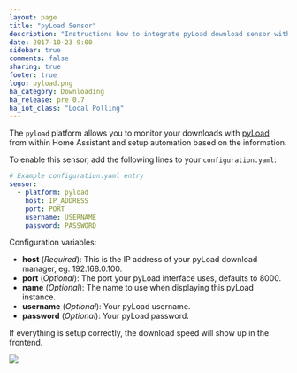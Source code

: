 ```yaml
---
layout: page
title: "pyLoad Sensor"
description: "Instructions how to integrate pyLoad download sensor within Home Assistant."
date: 2017-10-23 9:00
sidebar: true
comments: false
sharing: true
footer: true
logo: pyload.png
ha_category: Downloading
ha_release: pre 0.7
ha_iot_class: "Local Polling"
---
```



The `pyload` platform allows you to monitor your downloads with [pyLoad](https://pyload.net/) from within Home Assistant and setup automation based on the information.

To enable this sensor, add the following lines to your `configuration.yaml`:

```yaml
# Example configuration.yaml entry
sensor:
  - platform: pyload
    host: IP_ADDRESS
    port: PORT
    username: USERNAME
    password: PASSWORD
```

Configuration variables:

- **host** (*Required*): This is the IP address of your pyLoad download manager, eg. 192.168.0.100.
- **port** (*Optional*): The port your pyLoad interface uses, defaults to 8000.
- **name** (*Optional*): The name to use when displaying this pyLoad instance.
- **username** (*Optional*): Your pyLoad username.
- **password** (*Optional*): Your pyLoad password.


If everything is setup correctly, the download speed will show up in the frontend.

<p class='img'>
  <img src='{{site_root}}/images/components/pyload/pyload_speed.png' />
</p>
